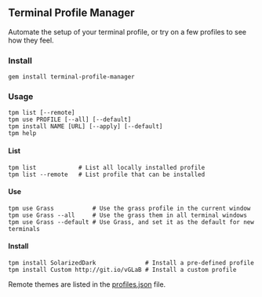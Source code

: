 ## Terminal Profile Manager

Automate the setup of your terminal profile, or try on a few profiles to see how they feel.

### Install

~~~
gem install terminal-profile-manager
~~~

### Usage
~~~
tpm list [--remote]
tpm use PROFILE [--all] [--default]
tpm install NAME [URL] [--apply] [--default]
tpm help
~~~

#### List

~~~
tpm list            # List all locally installed profile
tpm list --remote   # List profile that can be installed
~~~

#### Use

~~~
tpm use Grass           # Use the grass profile in the current window
tpm use Grass --all     # Use the grass them in all terminal windows
tpm use Grass --default # Use Grass, and set it as the default for new terminals
~~~

#### Install

~~~
tpm install SolarizedDark              # Install a pre-defined profile
tpm install Custom http://git.io/vGLaB # Install a custom profile
~~~

Remote themes are listed in the [profiles.json](./profiles.json) file.
